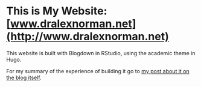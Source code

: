 # This is My Website: [www.dralexnorman.net](http://www.dralexnorman.net)

This website is built with Blogdown in RStudio, using the academic theme in Hugo.

For my summary of the experience of building it go to [my post about it on the blog itself](https://www.dralexnorman.net).